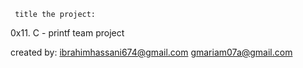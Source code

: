      title the project:
0x11. C - printf team project

created by: 
ibrahimhassani674@gmail.com
gmariam07a@gmail.com

